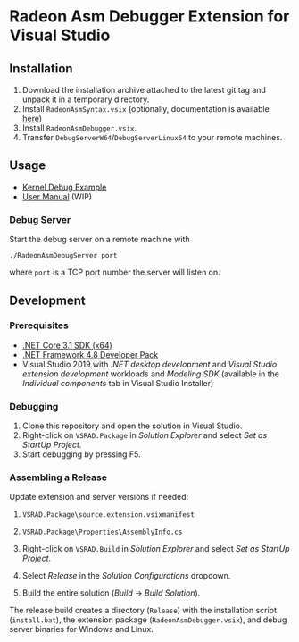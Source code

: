 # Radeon Asm Debugger Extension for Visual Studio

## Installation

1. Download the installation archive attached to the latest git tag and unpack it in a temporary directory.
2. Install `RadeonAsmSyntax.vsix` (optionally, documentation is available [here](https://github.com/vsrad/radeon-asm-tools/tree/master/VSRAD.Syntax#visual-studio-radeon-asm-syntax-highlight-extension))
3. Install `RadeonAsmDebugger.vsix`.
4. Transfer `DebugServerW64`/`DebugServerLinux64` to your remote machines.

## Usage

* [Kernel Debug Example](Example)
* [User Manual](MANUAL.md) (WIP)

### Debug Server

Start the debug server on a remote machine with

```shell
./RadeonAsmDebugServer port
```

where `port` is a TCP port number the server will listen on.

## Development

### Prerequisites

* [.NET Core 3.1 SDK (x64)](https://dotnet.microsoft.com/download/dotnet-core/3.1)
* [.NET Framework 4.8 Developer Pack](https://dotnet.microsoft.com/download/dotnet-framework/net48)
* Visual Studio 2019 with *.NET desktop development* and *Visual Studio extension development* workloads and *Modeling SDK* (available in the *Individual components* tab in Visual Studio Installer)

### Debugging

1. Clone this repository and open the solution in Visual Studio.
2. Right-click on `VSRAD.Package` in *Solution Explorer* and select *Set as StartUp Project*.
3. Start debugging by pressing F5.

### Assembling a Release

Update extension and server versions if needed:

1. `VSRAD.Package\source.extension.vsixmanifest`
2. `VSRAD.Package\Properties\AssemblyInfo.cs`

3. Right-click on `VSRAD.Build` in *Solution Explorer* and select *Set as StartUp Project*.
4. Select *Release* in the *Solution Configurations* dropdown.
5. Build the entire solution (*Build* -> *Build Solution*).

The release build creates a directory (`Release`) with the installation script
(`install.bat`), the extension package (`RadeonAsmDebugger.vsix`), and debug server
binaries for Windows and Linux.
